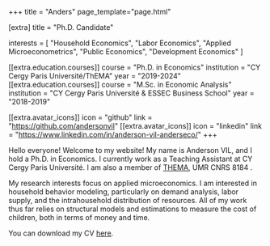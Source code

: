 +++
title = "Anders"
page_template="page.html"

[extra]
title = "Ph.D. Candidate"

interests = [
  "Household Economics",
  "Labor Economics",
  "Applied Microeconometrics",
  "Public Economics",
  "Development Economics"
]

[[extra.education.courses]]
  course = "Ph.D. in Economics"
  institution = "CY Cergy Paris Université/ThEMA"
  year = "2019-2024"
[[extra.education.courses]]
  course = "M.Sc. in Economic Analysis"
  institution = "CY Cergy Paris Université & ESSEC Business School"
  year = "2018-2019"


[[extra.avatar_icons]]
  icon = "github"
  link = "https://github.com/andersonvil"
[[extra.avatar_icons]]
  icon = "linkedin"
  link = "https://www.linkedin.com/in/anderson-vil-anderseco/"
+++

Hello everyone! Welcome to my website!
My name is Anderson VIL, and I hold a Ph.D. in Economics. I currently work as a Teaching Assistant at CY Cergy Paris Université. I am also a member of [THEMA](https://thema.u-cergy.fr/), UMR CNRS 8184 . 

My research interests focus on applied microeconomics. I am interested in household behavior modeling, particularly on demand analysis, labor supply, and the intrahousehold distribution of resources. All of my work thus far relies on structural models and estimations to measure the cost of children, both in terms of money and time.


You can download my CV [here](https://drive.google.com/file/d/1ws0BV3YvjxTboDyxzxazWmWofo1WF9Z7/view?usp=sharing).


